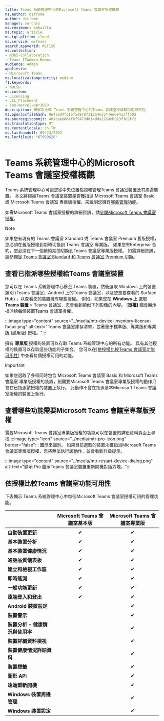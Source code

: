 ```yaml
---
title: Teams 系統管理中心的Microsoft Teams 會議室授權概觀
ms.author: dstrome
author: dstrome
manager: serdars
ms.reviewer: sohailta
ms.topic: article
ms.tgt.pltfrm: cloud
ms.service: msteams
search.appverid: MET150
ms.collection:
- M365-collaboration
- Teams_ITAdmin_Rooms
audience: Admin
appliesto:
- Microsoft Teams
ms.localizationpriority: medium
f1.keywords:
- NOCSH
ms.custom:
- Licensing
- LIL_Placement
- seo-marvel-apr2020
description: 瞭解及比較 Teams 系統管理中心的Teams 會議室授權和功能可用性。
ms.openlocfilehash: 0e4a3d4fc15f5e978731254e3344ee6e413ff682
ms.sourcegitcommit: 401cee68d4f6f9470d614dda12b9cb023f382ff2
ms.translationtype: MT
ms.contentlocale: zh-TW
ms.lasthandoff: 09/23/2022
ms.locfileid: "67999628"
---
```

# <a name="microsoft-teams-rooms-license-overview-in-teams-admin-center"></a>Teams 系統管理中心的Microsoft Teams 會議室授權概觀

Teams 系統管理中心可讓您從中央位置檢視和管理Teams 會議室裝置及其周邊裝置。 本文將根據Teams 會議室裝置是否獲指派 Microsoft Teams 會議室 Basic 或 Microsoft Teams 會議室 專業版授權，來說明您擁有[哪些管理功能](#comparison-of-teams-rooms-feature-availability-by-license)。

如需Microsoft Teams 會議室授權的詳細資訊，請[參閱Microsoft Teams 會議室授權](rooms-licensing.md)。

> [!NOTE]
> 如果您有現有的 Teams 會議室 Standard 或 Teams 會議室 Premium 舊版授權，您必須在舊版授權到期時切換到 Teams 會議室 專業版。 如果您有Enterprise 合約，您必須在下一個續約期間切換到Teams 會議室專業版授權。 如需詳細資訊，請參閱[從 Teams 會議室 Standard 和 Teams 會議室 Premium 切換](rooms-licensing.md#switching-from-teams-rooms-standard-and-teams-rooms-premium)。

## <a name="see-which-licenses-are-assigned-to-teams-rooms-devices"></a>查看已指派哪些授權給Teams 會議室裝置

您可以在 Teams 系統管理中心移至 Teams 裝置，然後選取 Windows 上的裝置類別 (Teams 會議室、Android 上的Teams 會議室，以及您想要查看的 Surface Hub) ，以查看您的裝置擁有哪些授權。 例如，如果您在 **Windows 上** 選取 **Teams 裝置**  >  Teams 會議室，您會看到類似下列影像的內容。 [**授權]** 欄會顯示指派給每個裝置Teams 會議室授權。

:::image type="content" source="../media/mtr-device-inventory-license-focus.png" alt-text="Teams 會議室庫存清單，並著重于標準版、專業版和專業版 (試用版) 授權。":::

擁有 **專業版** 授權的裝置可以存取 Teams 系統管理中心的所有功能。 具有其他授權的裝置可以存取這些功能的子集合。 您可以在[[依授權比較Teams 會議室功能可用性](#comparison-of-teams-rooms-feature-availability-by-license)] 中查看每個授權可用的功能。

> [!IMPORTANT]
> 如果您選取了多個同時包含 Microsoft Teams 會議室 Basic 和 Microsoft Teams 會議室 專業版授權的裝置，則需要Microsoft Teams 會議室專業版授權的動作只會在已指派該授權的裝置上執行。 此動作不會在指派基本Microsoft Teams 會議室授權的裝置上執行。

## <a name="see-which-features-require-a-microsoft-teams-rooms-pro-license"></a>查看哪些功能需要Microsoft Teams 會議室專業版授權

需要Microsoft Teams 會議室專業版授權的功能可以在裝置的詳細資料頁面上尋找 :::image type="icon" source="../media/mtr-pro-icon.png" border="false"::: 圖示來識別。 如果目前選取的裝置未獲指派Microsoft Teams 會議室專業版授權，您將無法執行該動作，並會看到升級提示。

:::image type="content" source="../media/mtr-restart-device-dialog.png" alt-text="顯示 Pro 圖示Teams 會議室裝置重新開機對話方塊。":::

## <a name="comparison-of-teams-rooms-feature-availability-by-license"></a>依授權比較Teams 會議室功能可用性

下表顯示 Teams 系統管理中心中每個Microsoft Teams 會議室授權可用的管理功能。

|                                               | Microsoft Teams 會議室基本版 | Microsoft Teams 會議室專業版 |
|:----------------------------------------------|:---------------------------:|:-------------------------:|
| **自動裝置更新**                  | &#x2714;                    | &#x2714;                  |
| **基本裝置分析**                    | &#x2714;                    | &#x2714;                  |
| **基本裝置健康情況**                       | &#x2714;                    | &#x2714;                  |
| **通話品質儀表板**                    | &#x2714;                    | &#x2714;                  |
| **建立和檢視工作區**                | &#x2714;                    | &#x2714;                  |
| **即時遙測**                       | &#x2714;                    | &#x2714;                  |
| **一般功能更新**                   | &#x2714;                    | &#x2714;                  |
| **遠端登入和登出**               | &#x2714;                    | &#x2714;                  |
| **Android 裝置設定**             |                             | &#x2714;                  |
| **裝置警示**                             |                             | &#x2714;                  |
| **裝置分析 - 健康情況與使用率** |                             | &#x2714;                  |
| **裝置詳細資料檢視**                        |                             | &#x2714;                  |
| **裝置健康情況詳細資料**                     |                             | &#x2714;                  |
| **裝置標籤**                               |                             | &#x2714;                  |
| **圖形 API**                                |                             | &#x2714;                  |
| **遠端重新開機**                            |                             | &#x2714;                  |
| **Windows 裝置周邊管理**     |                             | &#x2714;                  |
| **Windows 裝置設定**                   |                             | &#x2714;                  |
